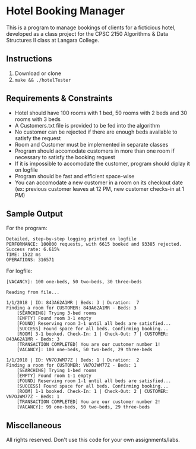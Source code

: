 # Hotel Booking Manager

This is a program to manage bookings of clients for a ficticious hotel, developed as a class project for the CPSC 2150 Algorithms & Data Structures II class at Langara College.

## Instructions

1. Download or clone
2. ```make && ./hotelTester```

## Requirements & Constraints

* Hotel should have 100 rooms with 1 bed, 50 rooms with 2 beds and 30 rooms with 3 beds
* A Customers.txt file is provided to be fed into the algorithm
* No customer can be rejected if there are enough beds available to satisfy the request
* Room and Customer must be implemented in separate classes
* Program should accomodate customers in more than one room if necessary to satisfy the booking request
* If it is impossible to accomodate the customer, program should diplay it on logfile
* Program should be fast and efficient space-wise
* You can accomodate a new customer in a room on its checkout date (ex: previous customer leaves at 12 PM, new customer checks-in at 1 PM)

## Sample Output

For the program:

```
Detailed, step-by-step logging printed on logfile
PERFORMANCE: 100000 requests, with 6615 booked and 93385 rejected. Success rate: 6.615%
TIME: 1522 ms
OPERATIONS: 316571
```

For logfile:
```
[VACANCY]: 100 one-beds, 50 two-beds, 30 three-beds

Reading from file...

1/1/2018 | ID: 843A62A1MR | Beds: 3 | Duration:  7
Finding a room for CUSTOMER: 843A62A1MR - Beds: 3
	[SEARCHING] Trying 3-bed rooms 	
	[EMPTY] Found room 3-1 empty
	[FOUND] Reserving room 3-1 until all beds are satisfied...
	[SUCCESS] Found space for all beds. Confirming booking... 
	[ROOM] 3-1 booked. Check-In: 1 | Check-Out: 7 | CUSTOMER: 843A62A1MR - Beds: 3
	[TRANSACTION COMPLETED] You are our customer number 1!
	[VACANCY]: 100 one-beds, 50 two-beds, 29 three-beds

1/1/2018 | ID: VN7OJWM77Z | Beds: 1 | Duration:  2
Finding a room for CUSTOMER: VN7OJWM77Z - Beds: 1
	[SEARCHING] Trying 1-bed rooms 	
	[EMPTY] Found room 1-1 empty
	[FOUND] Reserving room 1-1 until all beds are satisfied...
	[SUCCESS] Found space for all beds. Confirming booking... 
	[ROOM] 1-1 booked. Check-In: 1 | Check-Out: 2 | CUSTOMER: VN7OJWM77Z - Beds: 1
	[TRANSACTION COMPLETED] You are our customer number 2!
	[VACANCY]: 99 one-beds, 50 two-beds, 29 three-beds
```

## Miscellaneous

All rights reserved. Don't use this code for your own assignments/labs.